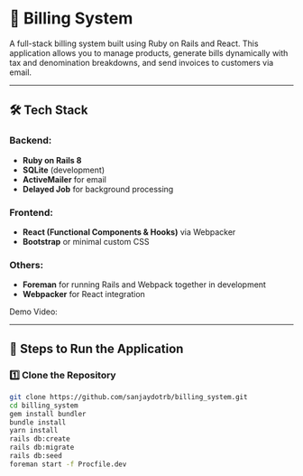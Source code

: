 # 🧾 Billing System

A full-stack billing system built using Ruby on Rails and React. This application allows you to manage products, generate bills dynamically with tax and denomination breakdowns, and send invoices to customers via email.

---

## 🛠 Tech Stack

### Backend:
- **Ruby on Rails 8**
- **SQLite** (development)
- **ActiveMailer** for email
- **Delayed Job** for background processing

### Frontend:
- **React (Functional Components & Hooks)** via Webpacker
- **Bootstrap** or minimal custom CSS

### Others:
- **Foreman** for running Rails and Webpack together in development
- **Webpacker** for React integration


Demo Video: 

---

## 🚀 Steps to Run the Application

### 1️⃣ Clone the Repository

```bash
git clone https://github.com/sanjaydotrb/billing_system.git
cd billing_system
gem install bundler
bundle install
yarn install
rails db:create
rails db:migrate
rails db:seed
foreman start -f Procfile.dev
